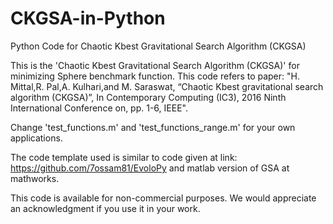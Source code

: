 # CKGSA-in-Python
Python Code for Chaotic Kbest Gravitational Search Algorithm (CKGSA)

This is the 'Chaotic Kbest Gravitational Search Algorithm (CKGSA)' for minimizing Sphere benchmark function. This code refers to paper: "H. Mittal,R. Pal,A. Kulhari,and M. Saraswat, “Chaotic Kbest gravitational search algorithm (CKGSA)”, In Contemporary Computing (IC3), 2016 Ninth International Conference on, pp. 1-6, IEEE".

Change 'test_functions.m' and 'test_functions_range.m' for your own applications.

The code template used is similar to code given at link: https://github.com/7ossam81/EvoloPy and matlab version of GSA at mathworks.

This code is available for non-commercial purposes. We would appreciate an acknowledgment if you use it in your work.
